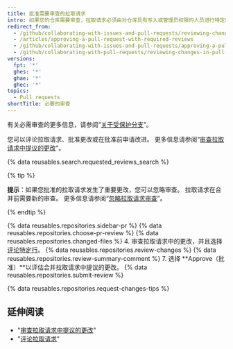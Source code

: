```yaml
---
title: 批准需要审查的拉取请求
intro: 如果您的仓库需要审查，拉取请求必须由对仓库具有写入或管理员权限的人员进行特定数量的批准审查，然后才可合并。
redirect_from:
  - /github/collaborating-with-issues-and-pull-requests/reviewing-changes-in-pull-requests/approving-a-pull-request-with-required-reviews
  - /articles/approving-a-pull-request-with-required-reviews
  - /github/collaborating-with-issues-and-pull-requests/approving-a-pull-request-with-required-reviews
  - /github/collaborating-with-pull-requests/reviewing-changes-in-pull-requests/approving-a-pull-request-with-required-reviews
versions:
  fpt: '*'
  ghes: '*'
  ghae: '*'
  ghec: '*'
topics:
  - Pull requests
shortTitle: 必要的审查
---
```


有关必需审查的更多信息，请参阅“[关于受保护分支](/github/administering-a-repository/about-protected-branches#require-pull-request-reviews-before-merging)”。

您可以评论拉取请求、批准更改或在批准前申请改进。 更多信息请参阅“[审查拉取请求中提议的更改](/pull-requests/collaborating-with-pull-requests/reviewing-changes-in-pull-requests/reviewing-proposed-changes-in-a-pull-request)”。

{% data reusables.search.requested_reviews_search %}

{% tip %}

**提示**：如果您批准的拉取请求发生了重要更改，您可以忽略审查。 拉取请求在合并前需要新的审查。 更多信息请参阅“[忽略拉取请求审查](/pull-requests/collaborating-with-pull-requests/reviewing-changes-in-pull-requests/dismissing-a-pull-request-review)”。

{% endtip %}

{% data reusables.repositories.sidebar-pr %}
{% data reusables.repositories.choose-pr-review %}
{% data reusables.repositories.changed-files %}
4. 审查拉取请求中的更改，并且选择[评论特定行](/articles/reviewing-proposed-changes-in-a-pull-request/#starting-a-review)。
{% data reusables.repositories.review-changes %}
{% data reusables.repositories.review-summary-comment %}
7. 选择 **Approve（批准）**以评估合并拉取请求中提议的更改。
{% data reusables.repositories.submit-review %}

{% data reusables.repositories.request-changes-tips %}

## 延伸阅读

- "[审查拉取请求中提议的更改](/pull-requests/collaborating-with-pull-requests/reviewing-changes-in-pull-requests/reviewing-proposed-changes-in-a-pull-request)"
- "[评论拉取请求](/pull-requests/collaborating-with-pull-requests/reviewing-changes-in-pull-requests/commenting-on-a-pull-request)"
